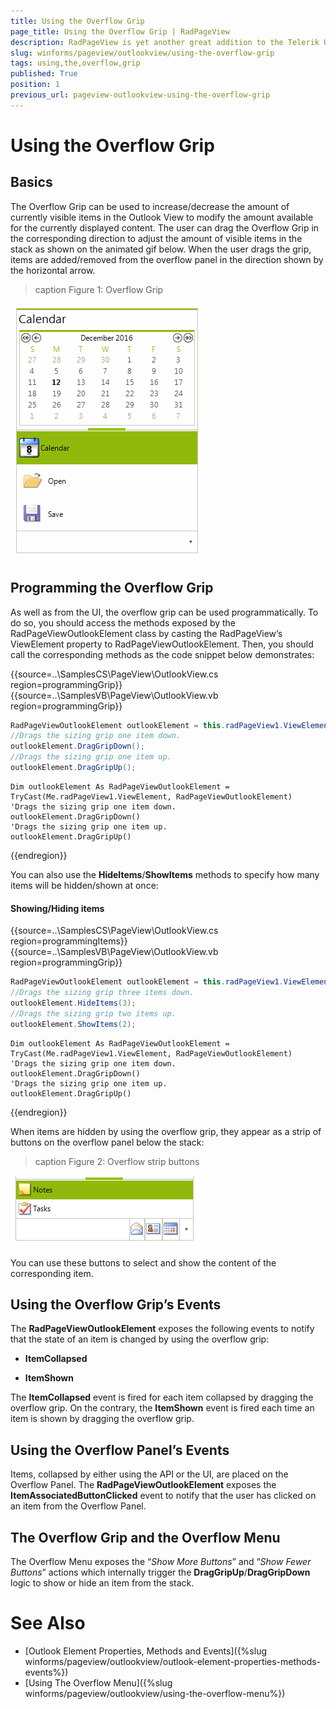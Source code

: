 ```yaml
---
title: Using the Overflow Grip
page_title: Using the Overflow Grip | RadPageView
description: RadPageView is yet another great addition to the Telerik UI for for WinForms suite. As the name implies, this control layouts pages of subcontrols in different views.
slug: winforms/pageview/outlookview/using-the-overflow-grip
tags: using,the,overflow,grip
published: True
position: 1
previous_url: pageview-outlookview-using-the-overflow-grip
---
```


# Using the Overflow Grip

## Basics

The Overflow Grip can be used to increase/decrease the amount of currently visible items in the Outlook View to modify the amount available for the currently displayed content. The user can drag the Overflow Grip in the corresponding direction to adjust the amount of visible items in the stack as shown on the animated gif below. When the user drags the grip, items are added/removed from the overflow panel in the direction shown by the horizontal arrow.
>caption Figure 1: Overflow Grip

![](images/pageview-outlookview-using-the-overflow001.gif)

## Programming the Overflow Grip

As well as from the UI, the overflow grip can be used programmatically. To do so, you should access the methods exposed by the RadPageViewOutlookElement class by casting the RadPageView’s ViewElement property to RadPageViewOutlookElement. Then, you should call the corresponding methods as the code snippet below demonstrates:

{{source=..\SamplesCS\PageView\OutlookView.cs region=programmingGrip}} 
{{source=..\SamplesVB\PageView\OutlookView.vb region=programmingGrip}} 

````C#
RadPageViewOutlookElement outlookElement = this.radPageView1.ViewElement as RadPageViewOutlookElement;
//Drags the sizing grip one item down.
outlookElement.DragGripDown();
//Drags the sizing grip one item up.
outlookElement.DragGripUp();

````
````VB.NET
Dim outlookElement As RadPageViewOutlookElement = TryCast(Me.radPageView1.ViewElement, RadPageViewOutlookElement)
'Drags the sizing grip one item down.
outlookElement.DragGripDown()
'Drags the sizing grip one item up.
outlookElement.DragGripUp()

````

{{endregion}} 

You can also use the **HideItems**/**ShowItems** methods to specify how many items will be hidden/shown at once:

#### Showing/Hiding items

{{source=..\SamplesCS\PageView\OutlookView.cs region=programmingItems}} 
{{source=..\SamplesVB\PageView\OutlookView.vb region=programmingGrip}} 

````C#
RadPageViewOutlookElement outlookElement = this.radPageView1.ViewElement as RadPageViewOutlookElement;
//Drags the sizing grip three items down.
outlookElement.HideItems(3);
//Drags the sizing grip two items up.
outlookElement.ShowItems(2);

````
````VB.NET
Dim outlookElement As RadPageViewOutlookElement = TryCast(Me.radPageView1.ViewElement, RadPageViewOutlookElement)
'Drags the sizing grip one item down.
outlookElement.DragGripDown()
'Drags the sizing grip one item up.
outlookElement.DragGripUp()

````

{{endregion}} 

When items are hidden by using the overflow grip, they appear as a strip of buttons on the overflow panel below the stack:

>caption Figure 2: Overflow strip buttons

![](images/pageview-outlookview-using-the-overflow002.png)

You can use these buttons to select and show the content of the corresponding item.

## Using the Overflow Grip’s Events

The **RadPageViewOutlookElement** exposes the following events to notify that the state of an item is changed by using the overflow grip:

* **ItemCollapsed**

* **ItemShown**

The **ItemCollapsed** event is fired for each item collapsed by dragging the overflow grip. On the contrary, the **ItemShown** event is fired each time an item is shown by dragging the overflow grip.

## Using the Overflow Panel’s Events

Items, collapsed by either using the API or the UI, are placed on the Overflow Panel. The **RadPageViewOutlookElement** exposes the **ItemAssociatedButtonClicked** event to notify that the user has clicked on an item from the Overflow Panel.

## The Overflow Grip and the Overflow Menu

The Overflow Menu exposes the “*Show More Buttons*” and “*Show Fewer Buttons*” actions which internally trigger the **DragGripUp**/**DragGripDown** logic to show or hide an item from the stack.

# See Also

* [Outlook Element Properties, Methods and Events]({%slug winforms/pageview/outlookview/outlook-element-properties-methods-events%})	
* [Using The Overflow Menu]({%slug winforms/pageview/outlookview/using-the-overflow-menu%})	
